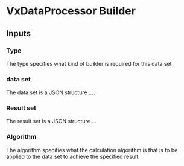 # VxDataProcessor Builder

## Inputs

### Type

The type specifies what kind of builder is required for this data set

### data set

The data set is a JSON structure ....

### Result set

The result set is a JSON structure ...

### Algorithm

The algorithm specifies what the calculation algorithm is that is to be applied to the data set to achieve the specified result.



